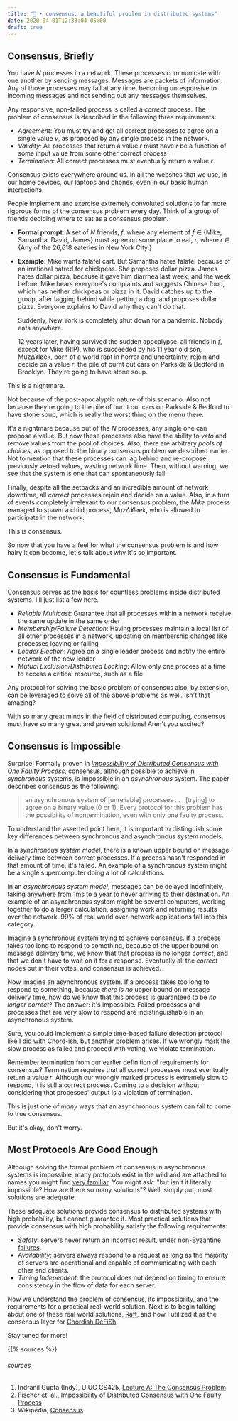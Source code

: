 ```yaml
---
title: "🔌 • consensus: a beautiful problem in distributed systems"
date: 2020-04-01T12:33:04-05:00
draft: true
---
```


## Consensus, Briefly

You have *N* processes in a network. These processes communicate with one another by sending messages. Messages are packets of information. Any of those processes may fail at any time, becoming unresponsive to incoming messages and not sending out any messages themselves.

Any responsive, non-failed process is called a *correct* process. The problem of consensus is described in the following three requirements:

- *Agreement*: You must try and get all correct processes to agree on a single value *v*, as proposed by any single process in the network.
- *Validity:* All processes that return a value *r* must have *r* be a function of some input value from some other correct process
- *Termination*: All correct processes must eventually return a value *r*.

Consensus exists everywhere around us. In all the websites that we use, in our home devices, our laptops and phones, even in our basic human interactions.

People implement and exercise extremely convoluted solutions to far more rigorous forms of the consensus problem every day. Think of a group of friends deciding where to eat as a consensus problem.

- **Formal prompt**: A set of *N* friends, *f*, where any element of *f* ∈ {Mike, Samantha, David, James} must agree on some place to eat, *r*, where *r* ∈ {Any of the 26,618 eateries in New York City.}

- **Example**: Mike wants falafel cart. But Samantha hates falafel because of an irrational hatred for chickpeas. She proposes dollar pizza. James hates dollar pizza, because it gave him diarrhea last week, and the week before. Mike hears everyone's complaints and suggests Chinese food, which has neither chickpeas or pizza in it. David catches up to the group, after lagging behind while petting a dog, and proposes dollar pizza. Everyone explains to David why they can't do that.

  Suddenly, New York is completely shut down for a pandemic. Nobody eats anywhere.

  12 years later, having survived the sudden apocalypse, all friends in *f*, except for Mike (RIP), who is succeeded by his 11 year old son, Muz∆¥løek, born of a world rapt in horror and uncertainty, rejoin and decide on a value *r*: the pile of burnt out cars on Parkside & Bedford in Brooklyn. They're going to have stone soup.

This is a nightmare.

Not because of the post-apocalyptic nature of this scenario. Also not because they're going to the pile of burnt out cars on Parkside & Bedford to have stone soup, which is really the worst thing on the menu there.

It's a nightmare because out of the *N* processes, any single one can propose a value. But now these processes also have the ability to *veto* and remove values from the pool of choices. Also, there are arbitrary *pools of choices*, as opposed to the binary consensus problem we described earlier. Not to mention that these processes can lag behind and re-propose previously vetoed values, wasting network time. Then, without warning, we see that the system is one that can spontaneously fail.

Finally, despite all the setbacks and an incredible amount of network downtime, all *correct* processes rejoin and decide on a value. Also, in a turn of events completely irrelevant to our consensus problem, the *Mike* process managed to spawn a child process, *Muz∆¥løek*, who is allowed to participate in the network.

This is consensus.

So now that you have a feel for what the consensus problem is and how hairy it can become, let's talk about why it's so important.

## Consensus is Fundamental

Consensus serves as the basis for countless problems inside distributed systems. I'll just list a few here.

- *Reliable Multicast*: Guarantee that all processes within a network receive the same update in the same order
- *Membership/Failure Detection*: Having processes maintain a local list of all other processes in a network, updating on membership changes like processes leaving or failing
- *Leader Election*: Agree on a single leader process and notify the entire network of the new leader
- *Mutual Exclusion/Distributed Locking*: Allow only one process at a time to access a critical resource, such as a file

Any protocol for solving the basic problem of consensus also, by extension, can be leveraged to solve all of the above problems as well. Isn't that amazing?

With so many great minds in the field of distributed computing, consensus must have so many great and proven solutions! Aren't you excited?

## Consensus is Impossible

Surprise! Formally proven in *[Impossibility of Distributed Consensus with One Faulty Process](https://groups.csail.mit.edu/tds/papers/Lynch/jacm85.pdf)*, consensus, although possible to achieve in *synchronous* systems, is impossible in an *asynchronous* system. The paper describes consensus as the following:

> an asynchronous system of [unreliable] processes . . . [trying] to agree on a binary value (0 or 1). Every protocol for this problem has the possibility of nontermination, even with only one faulty process.

To understand the asserted point here, it is important to distinguish some key differences between synchronous and asynchronous system models.

In a *synchronous system model*, there is a known upper bound on message delivery time between correct processes. If a process hasn't responded in that amount of time, it's failed. An example of a synchronous system might be a single supercomputer doing a lot of calculations.

In an *asynchronous system model*, messages can be delayed indefinitely, taking anywhere from 1ms to a year to never arriving to their destination. An example of an asynchronous system might be several computers, working together to do a larger calculation, assigning work and returning results over the network. 99% of real world over-network applications fall into this category.

Imagine a synchronous system trying to achieve consensus. If a process takes too long to respond to something, because of the upper bound on message delivery time, we know that that process is no longer *correct*, and that we don't have to wait on it for a response. Eventually all the *correct* nodes put in their votes, and consensus is achieved.

Now imagine an asynchronous system. If a process takes too long to respond to something, because *there is no* upper bound on message delivery time, how do we know that this process is guaranteed to be *no longer correct*? The answer: it's impossible. Failed processes and processes that are very slow to respond are indistinguishable in an asynchronous system.

Sure, you could implement a simple time-based failure detection protocol like I did with [Chord-ish](https://github.com/slin63/chord-failure-detector), but another problem arises. If we wrongly mark the slow process as failed and proceed with voting, we violate termination.

Remember termination from our earlier definition of requirements for consensus? Termination requires that all correct processes must eventually return a value *r*. Although our wrongly marked process is extremely slow to respond, it is still a correct process. Coming to a decision without considering that processes' output is a violation of termination.

This is just one of *many* ways that an asynchronous system can fail to come to true consensus.

But it's okay, don't worry.

## Most Protocols Are Good Enough

Although solving the formal problem of consensus in asynchronous systems is impossible, many protocols exist in the wild and are attached to names you might find [very familiar](https://en.wikipedia.org/wiki/Consensus_(computer_science)#Some_consensus_protocols). You might ask: "but isn't it literally impossible? How are there so many solutions"? Well, simply put, most solutions are adequate.

These adequate solutions provide consensus to distributed systems with high probability, but cannot guarantee it. Most practical solutions that provide consensus with high probability satisfy the following requirements:

- *Safety*: servers never return an incorrect result, under non-[Byzantine failures](https://en.wikipedia.org/wiki/Byzantine_fault).
- *Availability*: servers always respond to a request as long as the majority of servers are operational and capable of communicating with each other and clients.
- *Timing Independent*: the protocol does not depend on timing to ensure consistency in the flow of data for each server.

Now we understand the problem of consensus, its impossibility, and the requirements for a practical real-world solution. Next is to begin talking about one of these real world solutions, [Raft](https://pdos.csail.mit.edu/6.824/papers/raft-extended.pdf), and how I utilized it as the consensus layer for [Chordish DeFiSh](https://github.com/slin63/chord-dfs).

Stay tuned for more!

{{% sources %}}

###### *sources*

1. Indranil Gupta (Indy), UIUC CS425, [Lecture A: The Consensus Problem](https://courses.engr.illinois.edu/cs425/fa2018/L14.C3.FA18.pdf)
1. Fischer et. al., [Impossibility of Distributed Consensus with One Faulty Process](https://groups.csail.mit.edu/tds/papers/Lynch/jacm85.pdf)
2. Wikipedia, [Consensus](https://en.wikipedia.org/wiki/Consensus_(computer_science))
